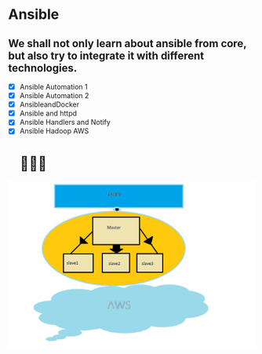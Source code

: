 # Ansible

## We shall not only learn about ansible from core, but also try to integrate it with different technologies.

- [x] Ansible Automation 1
- [x] Ansible Automation 2
- [x] AnsibleandDocker
- [x] Ansible and httpd
- [x] Ansible Handlers and Notify
- [x] Ansible Hadoop AWS
  #  👨🏻‍💻

![](images/overview.png)
